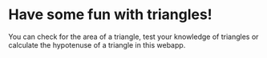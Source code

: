 # Have some fun with triangles!

You can check for the area of a triangle, test your knowledge of triangles or calculate the hypotenuse of a triangle in this webapp.

